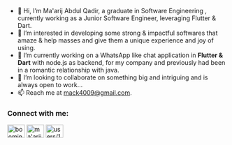 - 👋 Hi, I’m Ma'arij Abdul Qadir, a graduate in Software Engineering , currently working as a Junior Software Engineer, leveraging Flutter & Dart.
- 👀 I’m interested in developing some strong & impactful softwares that amaze & help masses and give them a unique experience and joy of using.
- 🌱 I’m currently working on a WhatsApp like chat application in **Flutter & Dart** with node.js as backend, for my company and previously had been in a romantic relationship with java.
- 💞️ I’m looking to collaborate on something big and intriguing and is always open to work...
- 📫 Reach me at mack4009@gmail.com.

<h3 align="left">Connect with me:</h3>
<p align="left">
<a href="https://www.youtube.com/c/booming software engineers" target="blank"><img align="center" src="https://raw.githubusercontent.com/rahuldkjain/github-profile-readme-generator/master/src/images/icons/Social/youtube.svg" alt="booming software engineers" height="30" width="40" /></a>
<a href="https://linkedin.com/in/ma'arij abdul qadir" target="blank"><img align="center" src="https://raw.githubusercontent.com/rahuldkjain/github-profile-readme-generator/master/src/images/icons/Social/linked-in-alt.svg" alt="ma'arij abdul qadir" height="30" width="40" /></a>
<a href="https://stackoverflow.com/users/users/13923581/maarij-aq" target="blank"><img align="center" src="https://raw.githubusercontent.com/rahuldkjain/github-profile-readme-generator/master/src/images/icons/Social/stack-overflow.svg" alt="users/13923581/maarij-aq" height="30" width="40" /></a>

<!---
ZARRAR-1/ZARRAR-1 is a ✨ special ✨ repository because its `README.md` (this file) appears on your GitHub profile.
You can click the Preview link to take a look at your changes.
--->
